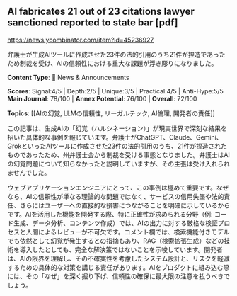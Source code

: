 ## AI fabricates 21 out of 23 citations lawyer sanctioned reported to state bar [pdf]

https://news.ycombinator.com/item?id=45236927

弁護士が生成AIツールに作成させた23件の法的引用のうち21件が捏造であったため制裁を受け、AIの信頼性における重大な課題が浮き彫りになりました。

**Content Type**: 📰 News & Announcements

**Scores**: Signal:4/5 | Depth:2/5 | Unique:3/5 | Practical:4/5 | Anti-Hype:5/5
**Main Journal**: 78/100 | **Annex Potential**: 76/100 | **Overall**: 72/100

**Topics**: [[AIの幻覚, LLMの信頼性, リーガルテック, AI倫理, 開発者の責任]]

この記事は、生成AIの「幻覚（ハルシネーション）」が現実世界で深刻な結果を招いた具体的な事例を報じています。弁護士がChatGPT、Claude、Gemini、GrokといったAIツールに作成させた23件の法的引用のうち、21件が捏造されたものであったため、州弁護士会から制裁を受ける事態となりました。弁護士はAIの幻覚問題について知らなかったと説明していますが、その主張は受け入れられませんでした。

ウェブアプリケーションエンジニアにとって、この事例は極めて重要です。なぜなら、AIの信頼性が単なる理論的な問題ではなく、サービスの信用失墜や法的責任、さらにはユーザーへの直接的な損害につながることを明確に示しているからです。AIを活用した機能を開発する際、特に正確性が求められる分野（例: コード生成、データ分析、コンテンツ作成）では、AIの出力に対する厳格な検証プロセスと人間によるレビューが不可欠です。コメント欄では、検索機能付きモデルでも依然として幻覚が発生するとの指摘もあり、RAG（検索拡張生成）などの技術を導入したとしても、完全な解決策ではないことを示唆しています。開発者は、AIの限界を理解し、その不確実性を考慮したシステム設計と、リスクを軽減するための具体的な対策を講じる責任があります。AIをプロダクトに組み込む際には、その「なぜ」を深く掘り下げ、信頼性の確保に最大限の注意を払うべきでしょう。
